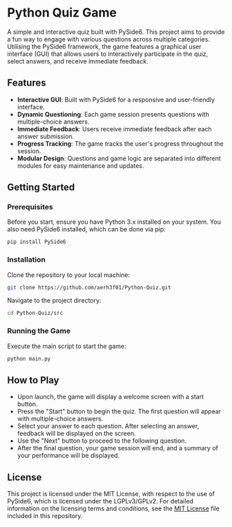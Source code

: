 # Python Quiz Game

A simple and interactive quiz built with PySide6. This project aims to provide a fun way to engage with various questions across multiple categories. Utilising the PySide6 framework, the game features a graphical user interface (GUI) that allows users to interactively participate in the quiz, select answers, and receive immediate feedback.

## Features

- **Interactive GUI**: Built with PySide6 for a responsive and user-friendly interface.
- **Dynamic Questioning**: Each game session presents questions with multiple-choice answers.
- **Immediate Feedback**: Users receive immediate feedback after each answer submission.
- **Progress Tracking**: The game tracks the user's progress throughout the session.
- **Modular Design**: Questions and game logic are separated into different modules for easy maintenance and updates.

## Getting Started

### Prerequisites

Before you start, ensure you have Python 3.x installed on your system. You also need PySide6 installed, which can be done via pip:
```bash
pip install PySide6
```
### Installation

Clone the repository to your local machine:
```bash
git clone https://github.com/aerh3f01/Python-Quiz.git
```
Navigate to the project directory:
```bash
cd Python-Quiz/src
```
### Running the Game

Execute the main script to start the game:
```bash
python main.py
```
## How to Play

- Upon launch, the game will display a welcome screen with a start button.
- Press the "Start" button to begin the quiz. The first question will appear with multiple-choice answers.
- Select your answer to each question. After selecting an answer, feedback will be displayed on the screen.
- Use the "Next" button to proceed to the following question.
- After the final question, your game session will end, and a summary of your performance will be displayed.



## License

This project is licensed under the MIT License, with respect to the use of PySide6, which is licensed under the LGPLv3/GPLv2. For detailed information on the licensing terms and conditions, see the [MIT License](LICENSE) file included in this repository.
